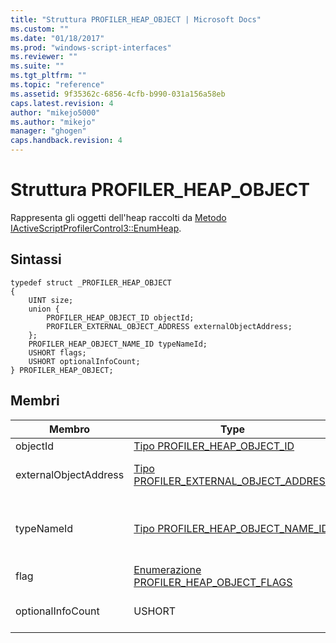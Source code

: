 ```yaml
---
title: "Struttura PROFILER_HEAP_OBJECT | Microsoft Docs"
ms.custom: ""
ms.date: "01/18/2017"
ms.prod: "windows-script-interfaces"
ms.reviewer: ""
ms.suite: ""
ms.tgt_pltfrm: ""
ms.topic: "reference"
ms.assetid: 9f35362c-6856-4cfb-b990-031a156a58eb
caps.latest.revision: 4
author: "mikejo5000"
ms.author: "mikejo"
manager: "ghogen"
caps.handback.revision: 4
---
```

# Struttura PROFILER_HEAP_OBJECT
Rappresenta gli oggetti dell'heap raccolti da [Metodo IActiveScriptProfilerControl3::EnumHeap](../../winscript/reference/iactivescriptprofilercontrol3-enumheap-method.md).  
  
## Sintassi  
  
```  
typedef struct _PROFILER_HEAP_OBJECT  
{  
    UINT size;  
    union {  
        PROFILER_HEAP_OBJECT_ID objectId;  
        PROFILER_EXTERNAL_OBJECT_ADDRESS externalObjectAddress;  
    };  
    PROFILER_HEAP_OBJECT_NAME_ID typeNameId;  
    USHORT flags;   
    USHORT optionalInfoCount;  
} PROFILER_HEAP_OBJECT;  
```  
  
## Membri  
  
|Membro|Type|Descrizione|  
|------------|----------|-----------------|  
|objectId|[Tipo PROFILER\_HEAP\_OBJECT\_ID](../../winscript/reference/profiler-heap-object-id-type.md)|ID dell'oggetto dell'heap.|  
|externalObjectAddress|[Tipo PROFILER\_EXTERNAL\_OBJECT\_ADDRESS](../../winscript/reference/profiler-external-object-address-type.md)|L'indirizzo esterno dell'oggetto di un oggetto, come oggetto di tipo C\+\+\-allocated, che è esterno dell'heap JavaScript.|  
|typeNameId|[Tipo PROFILER\_HEAP\_OBJECT\_NAME\_ID](../../winscript/reference/profiler-heap-object-name-id-type.md)|L'id del nome del tipo object heap, recuperato da [IActiveScriptProfilerHeapEnum::GetNameIdMap](../../winscript/reference/iactivescriptprofilerheapenum-getnameidmap.md).  Solo uno `externalObjectAddress` o `typeName` è presente in base al valore `flags`.|  
|flag|[Enumerazione PROFILER\_HEAP\_OBJECT\_FLAGS](../../winscript/reference/profiler-heap-object-flags-enumeration.md)|Flag che contengono informazioni di base sull'heap.|  
|optionalInfoCount|USHORT|Il numero di record [Struttura PROFILER\_HEAP\_OBJECT\_OPTIONAL\_INFO](../../winscript/reference/profiler-heap-object-optional-info-structure.md) disponibili per l'oggetto dell'heap.|